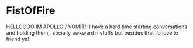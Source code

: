 # FistOfFire
HELLOOOO IM APOLLO / VOMIT!! I have a hard time starting conversations and holding them,, socially awkward n stuffs but besides that I’d love to friend ya! 
